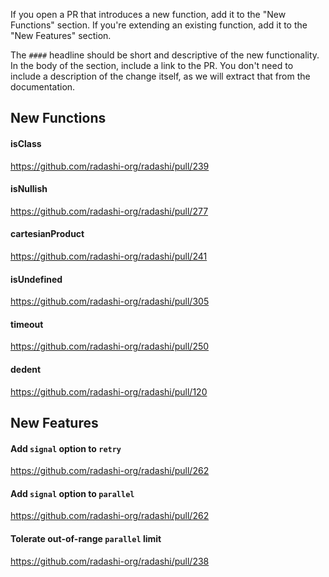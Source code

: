 If you open a PR that introduces a new function, add it to the "New Functions" section. If you're extending an existing function, add it to the "New Features" section.

The `####` headline should be short and descriptive of the new functionality. In the body of the section, include a link to the PR. You don't need to include a description of the change itself, as we will extract that from the documentation.

## New Functions

#### isClass

https://github.com/radashi-org/radashi/pull/239

#### isNullish

https://github.com/radashi-org/radashi/pull/277

#### cartesianProduct

https://github.com/radashi-org/radashi/pull/241

#### isUndefined

https://github.com/radashi-org/radashi/pull/305

#### timeout

https://github.com/radashi-org/radashi/pull/250

#### dedent

https://github.com/radashi-org/radashi/pull/120

## New Features

#### Add `signal` option to `retry`

https://github.com/radashi-org/radashi/pull/262

#### Add `signal` option to `parallel`

https://github.com/radashi-org/radashi/pull/262

#### Tolerate out-of-range `parallel` limit

https://github.com/radashi-org/radashi/pull/238
